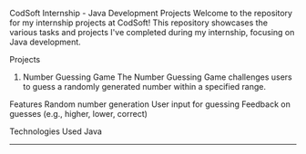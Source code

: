CodSoft Internship - Java Development Projects
Welcome to the repository for my internship projects at CodSoft! This repository showcases the various tasks and projects I've completed during my internship, focusing on Java development.

Projects
1. Number Guessing Game
The Number Guessing Game challenges users to guess a randomly generated number within a specified range.

Features
Random number generation
User input for guessing
Feedback on guesses (e.g., higher, lower, correct)

Technologies Used
Java
********************************************************************************************************************************


